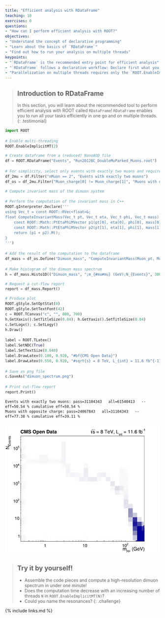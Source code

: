 ```yaml
---
title: "Efficient analysis with RDataFrame"
teaching: 10
exercises: 0
questions:
- "How can I perform efficient analysis with ROOT?"
objectives:
- "Understand the concept of declarative programming"
- "Learn about the basics of `RDataFrame`"
- "Find out how to run your analysis on multiple threads"
keypoints:
- "`RDataFrame` is the recommended entry point for efficient analysis"
- "`RDataFrame` follows a declarative workflow: Declare first what you want to do and let ROOT run all of your tasks as efficiently as possible in one go, in parallel!"
- "Parallelization on multiple threads requires only the `ROOT.EnableImplicitMT()` statement"
---
```


> ## Introduction to RDataFrame
> In this section, you will learn about the recommended tool to perform efficient analysis with ROOT called `RDataFrame`! `RDataFrame` enables you to run all your tasks efficiently in one go and on multiple threads.
{: .testimonial}

```python
import ROOT

# Enable multi-threading
ROOT.EnableImplicitMT(2)
```

```python
# Create dataframe from a (reduced) NanoAOD file
df = ROOT.RDataFrame("Events", "Run2012BC_DoubleMuParked_Muons.root")

# For simplicity, select only events with exactly two muons and require opposite charge
df_2mu = df.Filter("nMuon == 2", "Events with exactly two muons")
df_os = df_2mu.Filter("Muon_charge[0] != Muon_charge[1]", "Muons with opposite charge")
```

```python
# Compute invariant mass of the dimuon system

# Perform the computation of the invariant mass in C++
ROOT.gInterpreter.Declare('''
using Vec_t = const ROOT::RVec<float>&;
float ComputeInvariantMass(Vec_t pt, Vec_t eta, Vec_t phi, Vec_t mass) {
    const ROOT::Math::PtEtaPhiMVector p1(pt[0], eta[0], phi[0], mass[0]);
    const ROOT::Math::PtEtaPhiMVector p2(pt[1], eta[1], phi[1], mass[1]);
    return (p1 + p2).M();
}
''')

# Add the result of the computation to the dataframe
df_mass = df_os.Define("Dimuon_mass", "ComputeInvariantMass(Muon_pt, Muon_eta, Muon_phi, Muon_mass)")

# Make histogram of the dimuon mass spectrum
h = df_mass.Histo1D(("Dimuon_mass", ";m_{#mu#mu} (GeV);N_{Events}", 30000, 0.25, 300), "Dimuon_mass")
```

```python
# Request a cut-flow report
report = df_mass.Report()
```

```python
# Produce plot
ROOT.gStyle.SetOptStat(0)
ROOT.gStyle.SetTextFont(42)
c = ROOT.TCanvas("c", "", 800, 700)
h.GetXaxis().SetTitleSize(0.04); h.GetYaxis().SetTitleSize(0.04)
c.SetLogx(); c.SetLogy()
h.Draw()

label = ROOT.TLatex()
label.SetNDC(True)
label.SetTextSize(0.040)
label.DrawLatex(0.100, 0.920, "#bf{CMS Open Data}")
label.DrawLatex(0.550, 0.920, "#sqrt{s} = 8 TeV, L_{int} = 11.6 fb^{-1}")

# Save as png file
c.SaveAs("dimuon_spectrum.png")

# Print cut-flow report
report.Print()
```

```
Events with exactly two muons: pass=31104343   all=61540413   -- eff=50.54 % cumulative eff=50.54 %
Muons with opposite charge: pass=24067843   all=31104343   -- eff=77.38 % cumulative eff=39.11 %
```

![](../fig/dimuon_spectrum.png)

> ## Try it by yourself!
> - Assemble the code pieces and compute a high-resolution dimuon spectrum in under one minute!
> - Does the computation time decrease with an increasing number of threads `N` in `ROOT.EnableImplicitMT(N)`?
> - Could you name the resonances?
{: .challenge}


{% include links.md %}

